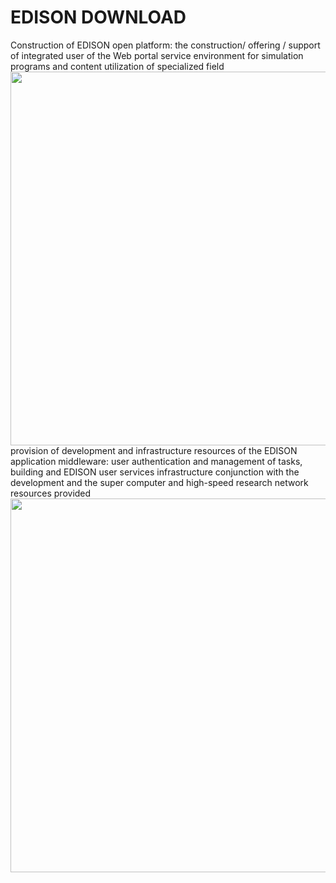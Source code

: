 <h1>EDISON DOWNLOAD</h1>
<div id="yui_patched_v3_11_0_1_1466045338084_471" class="dntxtbox">
Construction of EDISON open platform: the construction/ offering / support of integrated user of the Web portal service environment for simulation programs and content utilization of specialized field
<img width="1096" height="598" src="https://www.edison.re.kr/documents/10194/8702920/dn01_en.png">
provision of development and infrastructure resources of the EDISON application middleware: user authentication and management of tasks, building and EDISON user services infrastructure conjunction with the development and the super computer and high-speed research network resources provided
<img width="1096" height="598" src="https://www.edison.re.kr/documents/10194/8702920/dn02_en.png">
</div>
